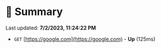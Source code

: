 # 📖 Summary
Last updated: **7/2/2023, 11:24:22 PM**

- `GET` [https://google.com](https://google.com) - **Up** (125ms)
